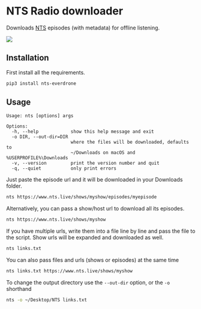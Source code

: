# NTS Radio downloader

Downloads [NTS](https://www.nts.live) episodes (with metadata) for offline listening.

<img src="https://i.postimg.cc/fRfNN8Y6/nts-header.png" />

## Installation

First install all the requirements.

```sh
pip3 install nts-everdrone
```

## Usage

```
Usage: nts [options] args

Options:
  -h, --help            show this help message and exit
  -o DIR, --out-dir=DIR
                        where the files will be downloaded, defaults to
                        ~/Downloads on macOS and %USERPROFILE%\Downloads
  -v, --version         print the version number and quit
  -q, --quiet           only print errors
```

Just paste the episode url and it will be downloaded in your Downloads folder.

```sh
nts https://www.nts.live/shows/myshow/episodes/myepisode
```

Alternatively, you can pass a show/host url to download all its episodes.

```sh
nts https://www.nts.live/shows/myshow
```

If you have multiple urls, write them into a file line by line and pass the file to the script.
Show urls will be expanded and downloaded as well.

```sh
nts links.txt
```

You can also pass files and urls (shows or episodes) at the same time

```sh
nts links.txt https://www.nts.live/shows/myshow
```

To change the output directory use the `--out-dir` option, or the `-o` shorthand

```sh
nts -o ~/Desktop/NTS links.txt
```
